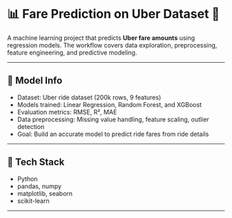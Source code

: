 # 📊 Fare Prediction on Uber Dataset 🚕  

A machine learning project that predicts **Uber fare amounts** using regression models. 
The workflow covers data exploration, preprocessing, feature engineering, and predictive modeling.  

---

## 🧠 Model Info  

- Dataset: Uber ride dataset (200k rows, 9 features)  
- Models trained: Linear Regression, Random Forest, and XGBoost  
- Evaluation metrics: RMSE, R², MAE  
- Data preprocessing: Missing value handling, feature scaling, outlier detection
- Goal: Build an accurate model to predict ride fares from ride details   

---

## 🔧 Tech Stack  

- Python  
- pandas, numpy  
- matplotlib, seaborn  
- scikit-learn

---
